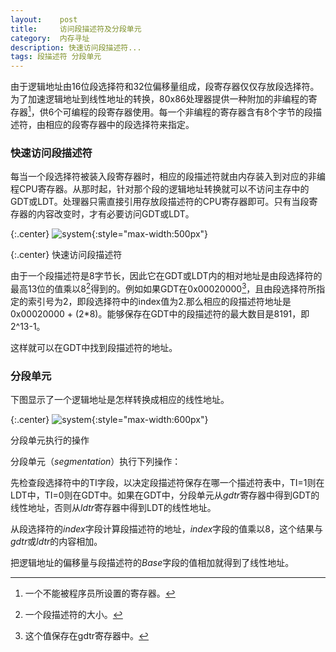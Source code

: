 ```yaml
---
layout:    post
title:     访问段描述符及分段单元
category:  内存寻址
description: 快速访问段描述符...
tags: 段描述符 分段单元
---
```

由于逻辑地址由16位段选择符和32位偏移量组成，段寄存器仅仅存放段选择符。为了加速逻辑地址到线性地址的转换，80x86处理器提供一种附加的非编程的寄存器[^1]，供6个可编程的段寄存器使用。每一个非编程的寄存器含有8个字节的段描述符，由相应的段寄存器中的段选择符来指定。

[^1]: 一个不能被程序员所设置的寄存器。

### 快速访问段描述符 ####

每当一个段选择符被装入段寄存器时，相应的段描述符就由内存装入到对应的非编程CPU寄存器。从那时起，针对那个段的逻辑地址转换就可以不访问主存中的GDT或LDT。处理器只需直接引用存放段描述符的CPU寄存器即可。只有当段寄存器的内容改变时，才有必要访问GDT或LDT。

{:.center}
![system](/linux-kernel-architecture/images/visit_segment.png){:style="max-width:500px"}

{:.center}
快速访问段描述符

由于一个段描述符是8字节长，因此它在GDT或LDT内的相对地址是由段选择符的最高13位的值乘以8[^3]得到的。例如如果GDT在0x00020000[^2]，且由段选择符所指定的索引号为2，即段选择符中的index值为2.那么相应的段描述符地址是0x00020000 + (2*8)。能够保存在GDT中的段描述符的最大数目是8191，即2^13-1。

[^2]: 这个值保存在gdtr寄存器中。

[^3]: 一个段描述符的大小。

这样就可以在GDT中找到段描述符的地址。

### 分段单元 ###

下图显示了一个逻辑地址是怎样转换成相应的线性地址。

{:.center}
![system](/linux-kernel-architecture/images/segmentation.png){:style="max-width:600px"}

分段单元执行的操作

分段单元（*segmentation*）执行下列操作：

先检查段选择符中的TI字段，以决定段描述符保存在哪一个描述符表中，TI=1则在LDT中，TI=0则在GDT中。如果在GDT中，分段单元从*gdtr*寄存器中得到GDT的线性地址，否则从*ldtr*寄存器中得到LDT的线性地址。

从段选择符的*index*字段计算段描述符的地址，*index*字段的值乘以8，这个结果与*gdtr*或*ldtr*的内容相加。

把逻辑地址的偏移量与段描述符的*Base*字段的值相加就得到了线性地址。